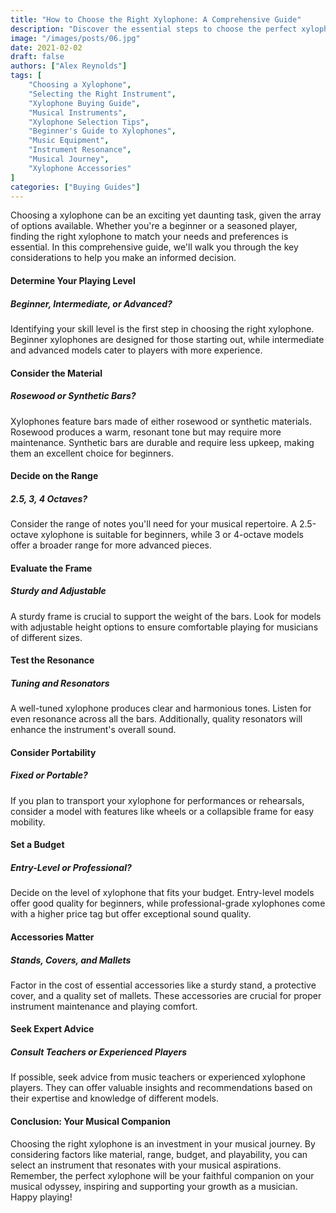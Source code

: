 ```yaml
---
title: "How to Choose the Right Xylophone: A Comprehensive Guide"
description: "Discover the essential steps to choose the perfect xylophone in this comprehensive guide. From considering skill level and material to evaluating resonance and portability, get expert advice for making an informed decision. Find the ideal xylophone to accompany you on your musical journey."
image: "/images/posts/06.jpg"
date: 2021-02-02
draft: false
authors: ["Alex Reynolds"]
tags: [
    "Choosing a Xylophone",
    "Selecting the Right Instrument",
    "Xylophone Buying Guide",
    "Musical Instruments",
    "Xylophone Selection Tips",
    "Beginner's Guide to Xylophones",
    "Music Equipment",
    "Instrument Resonance",
    "Musical Journey",
    "Xylophone Accessories"
]
categories: ["Buying Guides"]
---
```


Choosing a xylophone can be an exciting yet daunting task, given the array of options available. Whether you're a beginner or a seasoned player, finding the right xylophone to match your needs and preferences is essential. In this comprehensive guide, we'll walk you through the key considerations to help you make an informed decision.

#### Determine Your Playing Level

##### Beginner, Intermediate, or Advanced?

Identifying your skill level is the first step in choosing the right xylophone. Beginner xylophones are designed for those starting out, while intermediate and advanced models cater to players with more experience.

#### Consider the Material

##### Rosewood or Synthetic Bars?

Xylophones feature bars made of either rosewood or synthetic materials. Rosewood produces a warm, resonant tone but may require more maintenance. Synthetic bars are durable and require less upkeep, making them an excellent choice for beginners.

#### Decide on the Range

##### 2.5, 3, 4 Octaves?

Consider the range of notes you'll need for your musical repertoire. A 2.5-octave xylophone is suitable for beginners, while 3 or 4-octave models offer a broader range for more advanced pieces.

#### Evaluate the Frame

##### Sturdy and Adjustable

A sturdy frame is crucial to support the weight of the bars. Look for models with adjustable height options to ensure comfortable playing for musicians of different sizes.

#### Test the Resonance

##### Tuning and Resonators

A well-tuned xylophone produces clear and harmonious tones. Listen for even resonance across all the bars. Additionally, quality resonators will enhance the instrument's overall sound.

#### Consider Portability

##### Fixed or Portable?

If you plan to transport your xylophone for performances or rehearsals, consider a model with features like wheels or a collapsible frame for easy mobility.

#### Set a Budget

##### Entry-Level or Professional?

Decide on the level of xylophone that fits your budget. Entry-level models offer good quality for beginners, while professional-grade xylophones come with a higher price tag but offer exceptional sound quality.

#### Accessories Matter

##### Stands, Covers, and Mallets

Factor in the cost of essential accessories like a sturdy stand, a protective cover, and a quality set of mallets. These accessories are crucial for proper instrument maintenance and playing comfort.

#### Seek Expert Advice

##### Consult Teachers or Experienced Players

If possible, seek advice from music teachers or experienced xylophone players. They can offer valuable insights and recommendations based on their expertise and knowledge of different models.

#### Conclusion: Your Musical Companion

Choosing the right xylophone is an investment in your musical journey. By considering factors like material, range, budget, and playability, you can select an instrument that resonates with your musical aspirations. Remember, the perfect xylophone will be your faithful companion on your musical odyssey, inspiring and supporting your growth as a musician. Happy playing!